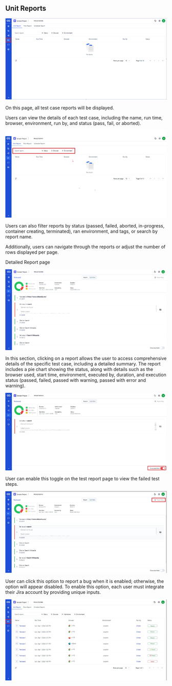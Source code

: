 
## Unit Reports

![UR-1](./ReportsImage/UR-1.png)

On this page, all test case reports will be displayed.

Users can view the details of each test case, including the name, run time, browser, environment, run by, and status (pass, fail, or aborted).

![UR-2](./ReportsImage/UR-2.png)

Users can also filter reports by status (passed, failed, aborted, in-progress, container creating, terminated), ran environment, and tags, or search by report name.

Additionally, users can navigate through the reports or adjust the number of rows displayed per page.

Detailed Report page

![UR-3](./ReportsImage/UR-3.png)

In this section, clicking on a report allows the user to access comprehensive details of the specific test case, including a detailed summary. The report includes a pie chart showing the status, along with details such as the browser used, start time, environment, executed by, duration, and execution status (passed, failed, passed with warning, passed with error and warning).

![UR-4](./ReportsImage/UR-4.png)

User can enable this toggle on the test report page to view the failed test steps.

![UR-5](./ReportsImage/UR-5.png)

User can click this option to report a bug when it is enabled; otherwise, the option will appear disabled. To enable this option, each user must integrate their Jira account by providing unique inputs.

![UR-6](./ReportsImage/UR-6.png)